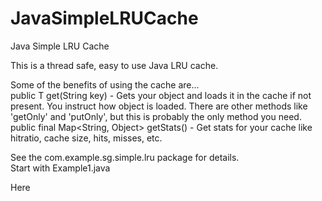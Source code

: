 # JavaSimpleLRUCache
Java Simple LRU Cache

This is a thread safe, easy to use Java LRU cache.  

Some of the benefits of using the cache are...  
public T get(String key) - Gets your object and loads it in the cache if not present. You instruct how object is loaded.  There are other methods like 'getOnly' and 'putOnly', but this is probably the only method you need.   
public final Map<String, Object> getStats() - Get stats for your cache like hitratio, cache size, hits, misses, etc.

See the com.example.sg.simple.lru package for details.  
Start with Example1.java

Here
